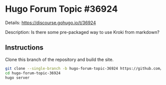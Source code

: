 # Hugo Forum Topic #36924

Details: <https://discourse.gohugo.io/t/36924>

Description: Is there some pre-packaged way to use Kroki from markdown?

## Instructions

Clone this branch of the repository and build the site.

```bash
git clone --single-branch -b hugo-forum-topic-36924 https://github.com/jmooring/hugo-testing hugo-forum-topic-36924
cd hugo-forum-topic-36924
hugo server
```

